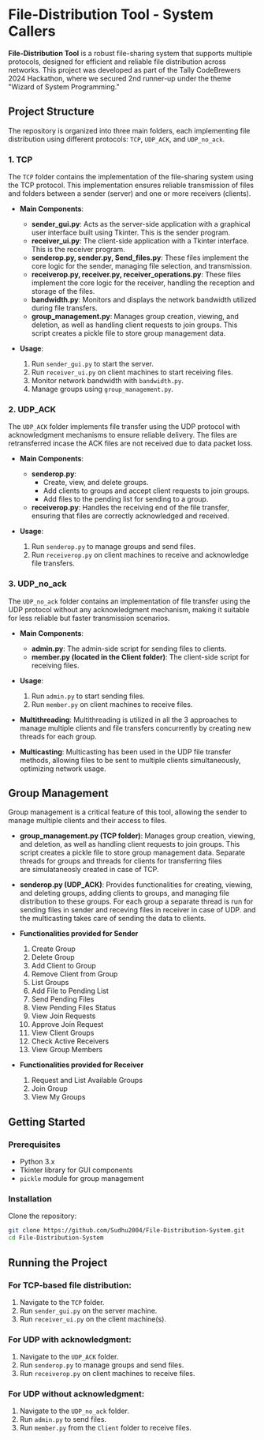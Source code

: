 # File-Distribution Tool - System Callers

**File-Distribution Tool** is a robust file-sharing system that supports multiple protocols, designed for efficient and reliable file distribution across networks. This project was developed as part of the Tally CodeBrewers 2024 Hackathon, where we secured 2nd runner-up under the theme "Wizard of System Programming."

## Project Structure

The repository is organized into three main folders, each implementing file distribution using different protocols: `TCP`, `UDP_ACK`, and `UDP_no_ack`.

### 1. TCP

The `TCP` folder contains the implementation of the file-sharing system using the TCP protocol. This implementation ensures reliable transmission of files and folders between a sender (server) and one or more receivers (clients).

- **Main Components**:
  - **sender_gui.py**: Acts as the server-side application with a graphical user interface built using Tkinter. This is the sender program.
  - **receiver_ui.py**: The client-side application with a Tkinter interface. This is the receiver program.
  - **senderop.py, sender.py, Send_files.py**: These files implement the core logic for the sender, managing file selection, and transmission.
  - **receiverop.py, receiver.py, receiver_operations.py**: These files implement the core logic for the receiver, handling the reception and storage of the files.
  - **bandwidth.py**: Monitors and displays the network bandwidth utilized during file transfers.
  - **group_management.py**: Manages group creation, viewing, and deletion, as well as handling client requests to join groups. This script creates a pickle file to store group management data.

- **Usage**:
  1. Run `sender_gui.py` to start the server.
  2. Run `receiver_ui.py` on client machines to start receiving files.
  3. Monitor network bandwidth with `bandwidth.py`.
  4. Manage groups using `group_management.py`.

### 2. UDP_ACK

The `UDP_ACK` folder implements file transfer using the UDP protocol with acknowledgment mechanisms to ensure reliable delivery. The files are retransferred incase the ACK files are not received due to data packet loss.

- **Main Components**:
  - **senderop.py**: 
    - Create, view, and delete groups.
    - Add clients to groups and accept client requests to join groups.
    - Add files to the pending list for sending to a group.
  - **receiverop.py**: Handles the receiving end of the file transfer, ensuring that files are correctly acknowledged and received.

- **Usage**:
  1. Run `senderop.py` to manage groups and send files.
  2. Run `receiverop.py` on client machines to receive and acknowledge file transfers.

### 3. UDP_no_ack

The `UDP_no_ack` folder contains an implementation of file transfer using the UDP protocol without any acknowledgment mechanism, making it suitable for less reliable but faster transmission scenarios.

- **Main Components**:
  - **admin.py**: The admin-side script for sending files to clients.
  - **member.py (located in the Client folder)**: The client-side script for receiving files.

- **Usage**:
  1. Run `admin.py` to start sending files.
  2. Run `member.py` on client machines to receive files.


- **Multithreading**: Multithreading is utilized in all the 3 approaches to manage multiple clients and file transfers concurrently by creating new threads for each group.
- **Multicasting**: Multicasting has been used in the UDP file transfer methods, allowing files to be sent to multiple clients simultaneously, optimizing network usage.
  
## Group Management

Group management is a critical feature of this tool, allowing the sender to manage multiple clients and their access to files.

- **group_management.py (TCP folder)**: Manages group creation, viewing, and deletion, as well as handling client requests to join groups. This script creates a pickle file to store group management data. Separate threads for groups and threads for clients for transferring files are simulataneosly created in case of TCP.

- **senderop.py (UDP_ACK)**: Provides functionalities for creating, viewing, and deleting groups, adding clients to groups, and managing file distribution to these groups. For each group a separate thread is run for sending files in sender and receving files in receiver in case of UDP.
and the multicasting takes care of sending the data to clients.

- **Functionalities provided for Sender**
  1. Create Group
  2. Delete Group
  3. Add Client to Group
  4. Remove Client from Group
  5. List Groups
  6. Add File to Pending List
  7. Send Pending Files
  8. View Pending Files Status
  9. View Join Requests
  10. Approve Join Request
  11. View Client Groups
  12. Check Active Receivers
  13. View Group Members
      
- **Functionalities provided for Receiver**
  1. Request and List Available Groups
  2. Join Group
  3. View My Groups
     
## Getting Started

### Prerequisites

- Python 3.x
- Tkinter library for GUI components
- `pickle` module for group management

### Installation

Clone the repository:

```bash
git clone https://github.com/Sudhu2004/File-Distribution-System.git
cd File-Distribution-System
```
## Running the Project

### For TCP-based file distribution:

1. Navigate to the `TCP` folder.
2. Run `sender_gui.py` on the server machine.
3. Run `receiver_ui.py` on the client machine(s).

### For UDP with acknowledgment:

1. Navigate to the `UDP_ACK` folder.
2. Run `senderop.py` to manage groups and send files.
3. Run `receiverop.py` on client machines to receive files.

### For UDP without acknowledgment:

1. Navigate to the `UDP_no_ack` folder.
2. Run `admin.py` to send files.
3. Run `member.py` from the `Client` folder to receive files.

